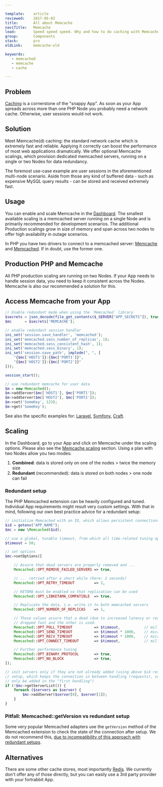 ```yaml
---

template:    article
reviewed:    2017-05-03
title:       All about Memcache
naviTitle:   Memcache
lead:        Speed speed speed. Why and how to do caching with Memcache on fortrabbit.
group:       Components
stack:       pro
oldLink:     memcache-old

keywords:
   - memcached
   - memcache
   - cache

---
```



## Problem

[Caching](best-practices#toc-prepare-to-cache) is a cornerstone of the "snappy App". As soon as your App spreads across more than one PHP Node you probably need a network cache. Otherwise, user sessions would not work.

## Solution

Meet Memcache(d) caching: the standard network cache which is extremely fast and reliable. Applying it correctly can boost the performance of most web applications dramatically. We offer optional Memcache scalings, which provision dedicated memcached servers, running on a single or two Nodes for data redundancy.

The foremost use-case example are user sessions in the aforementioned multi-node scenario. Aside from those any kind of buffered data - such as expensive MySQL query results - can be stored and received extremely fast.


## Usage

You can enable and scale Memcache in the [Dashboard](dashboard). The smallest available scaling is a memcached server running on a single Node and is primarily recommended for development scenarios. The additional Production scalings grow in size of memory and span across two nodes to offer high availability in outage scenarios.

In PHP you have two drivers to connect to a memcached server: [Memcache](http://php.net/manual/en/book.memcache.php) and [Memcached](http://php.net/manual/en/book.memcached.php). If in doubt, use the former one.

## Production PHP and Memcache

All PHP production scaling are running on two Nodes. If your App needs to handle session data, you need to keep it consistent across the Nodes. Memcache is also our recommended a solution for this.

## Access Memcache from your App

```php
// Enable redundant mode when using the `Memcached` library
$secrets = json_decode(file_get_contents($_SERVER["APP_SECRETS"]), true);
$mc      = $secrets['MEMCACHE'];

// enable redundant session handler
ini_set('session.save_handler', 'memcached');
ini_set('memcached.sess_number_of_replicas', 1);
ini_set('memcached.sess_consistent_hash', 1);
ini_set('memcached.sess_binary', 1);
ini_set('session.save_path', implode(", ", [
    "{$mc['HOST1']}:{$mc['PORT1']}",
    "{$mc['HOST2']}:{$mc['PORT2']}"
]));

session_start();

// use redundant memcache for user data
$m = new Memcached();
$m->addServer($mc['HOST1'], $mc['PORT1']);
$m->addServer($mc['HOST2'], $mc['PORT2']);
$m->set('SomeKey', 123);
$m->get('SomeKey');
```

See also the specific examples for: [Laravel](install-laravel#toc-memcache), [Symfony](install-symfony#toc-memcache), [Craft](install-craft#toc-memcache).



## Scaling

In the Dashboard, go to your App and click on Memcache under the scaling options. Please also see the [Memcache scaling](scaling#toc-memcache) section. Using a plan with two Nodes allow you two modes:

1. **Combined**: data is stored only on one of the nodes > twice the memory size
2. **Redundant** (recommended): data is stored on both nodes > one node can fail


### Redundant setup

The PHP Memcached extension can be heavily configured and tuned. Individual App requirements might result very custom settings. With that in mind, following our own best practice advice for a redundant setup:

``` php
// initialize Memcached with an ID, which allows persistent connections
$id = getenv("APP_NAME");
$mc = new \Memcached($id);

// use a global, tunable timeout, from which all time-related tuning options derive
$timeout = 50;

// set options
$mc->setOptions([

    // Assure that dead servers are properly removed and ...
    Memcached::OPT_REMOVE_FAILED_SERVERS => true,

    // ... retried after a short while (here: 2 seconds)
    Memcached::OPT_RETRY_TIMEOUT         => 2,

    // KETAMA must be enabled so that replication can be used
    Memcached::OPT_LIBKETAMA_COMPATIBLE  => true,

    // Replicate the data, i.e. write it to both memcached servers
    Memcached::OPT_NUMBER_OF_REPLICAS    => 1,

    // Those values assure that a dead (due to increased latency or really unresponsive) memcached server increased
    // dropped fast and the other is used.
    Memcached::OPT_POLL_TIMEOUT          => $timeout,           // milliseconds
    Memcached::OPT_SEND_TIMEOUT          => $timeout * 1000,    // microseconds
    Memcached::OPT_RECV_TIMEOUT          => $timeout * 1000,    // microseconds
    Memcached::OPT_CONNECT_TIMEOUT       => $timeout,           // milliseconds

    // Further performance tuning
    Memcached::OPT_BINARY_PROTOCOL       => true,
    Memcached::OPT_NO_BLOCK              => true,
]);

// init servers only if they are not already added (using above $id results in a persistent
// setup, which keeps the connection in between handling (requests), so the servers need
// only be added in the "first handling")
if (!$mc->getServerList()) {
    foreach ($servers as $server) {
        $mc->addServer($server[0], $server[1]);
    }
}
```

### Pitfall: Memcached::getVersion vs redundant setup

Some very popular Memcached adapters use the `getVersion` method of the Memcached extension to check the state of the connection after setup. We do not recommend this, [due to incompatibility of this approach with redundant setups](https://github.com/laravel/framework/issues/17957).

## Alternatives

There are some other cache stores, most importantly [Redis](http://redis.io/). We currently don't offer any of those directly, but you can easily use a 3rd party provider with your fortrabbit App.
